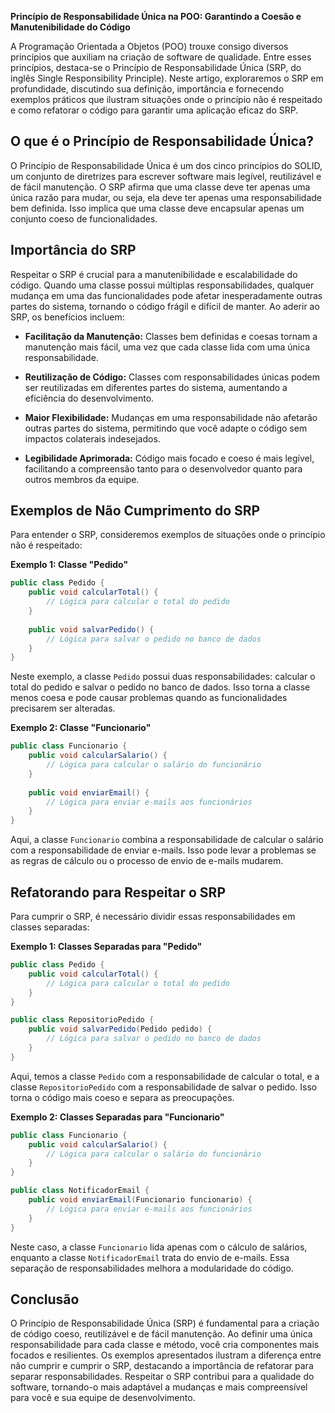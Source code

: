 
**Princípio de Responsabilidade Única na POO: Garantindo a Coesão e Manutenibilidade do Código**

A Programação Orientada a Objetos (POO) trouxe consigo diversos princípios que auxiliam na criação de software de qualidade. Entre esses princípios, destaca-se o Princípio de Responsabilidade Única (SRP, do inglês Single Responsibility Principle). Neste artigo, exploraremos o SRP em profundidade, discutindo sua definição, importância e fornecendo exemplos práticos que ilustram situações onde o princípio não é respeitado e como refatorar o código para garantir uma aplicação eficaz do SRP.

## **O que é o Princípio de Responsabilidade Única?**

O Princípio de Responsabilidade Única é um dos cinco princípios do SOLID, um conjunto de diretrizes para escrever software mais legível, reutilizável e de fácil manutenção. O SRP afirma que uma classe deve ter apenas uma única razão para mudar, ou seja, ela deve ter apenas uma responsabilidade bem definida. Isso implica que uma classe deve encapsular apenas um conjunto coeso de funcionalidades.

## **Importância do SRP**

Respeitar o SRP é crucial para a manutenibilidade e escalabilidade do código. Quando uma classe possui múltiplas responsabilidades, qualquer mudança em uma das funcionalidades pode afetar inesperadamente outras partes do sistema, tornando o código frágil e difícil de manter. Ao aderir ao SRP, os benefícios incluem:

- **Facilitação da Manutenção:** Classes bem definidas e coesas tornam a manutenção mais fácil, uma vez que cada classe lida com uma única responsabilidade.

- **Reutilização de Código:** Classes com responsabilidades únicas podem ser reutilizadas em diferentes partes do sistema, aumentando a eficiência do desenvolvimento.

- **Maior Flexibilidade:** Mudanças em uma responsabilidade não afetarão outras partes do sistema, permitindo que você adapte o código sem impactos colaterais indesejados.

- **Legibilidade Aprimorada:** Código mais focado e coeso é mais legível, facilitando a compreensão tanto para o desenvolvedor quanto para outros membros da equipe.

## **Exemplos de Não Cumprimento do SRP**

Para entender o SRP, consideremos exemplos de situações onde o princípio não é respeitado:

**Exemplo 1: Classe "Pedido"**

```java
public class Pedido {
    public void calcularTotal() {
        // Lógica para calcular o total do pedido
    }
    
    public void salvarPedido() {
        // Lógica para salvar o pedido no banco de dados
    }
}
```

Neste exemplo, a classe `Pedido` possui duas responsabilidades: calcular o total do pedido e salvar o pedido no banco de dados. Isso torna a classe menos coesa e pode causar problemas quando as funcionalidades precisarem ser alteradas.

**Exemplo 2: Classe "Funcionario"**

```java
public class Funcionario {
    public void calcularSalario() {
        // Lógica para calcular o salário do funcionário
    }
    
    public void enviarEmail() {
        // Lógica para enviar e-mails aos funcionários
    }
}
```

Aqui, a classe `Funcionario` combina a responsabilidade de calcular o salário com a responsabilidade de enviar e-mails. Isso pode levar a problemas se as regras de cálculo ou o processo de envio de e-mails mudarem.

## **Refatorando para Respeitar o SRP**

Para cumprir o SRP, é necessário dividir essas responsabilidades em classes separadas:

**Exemplo 1: Classes Separadas para "Pedido"**

```java
public class Pedido {
    public void calcularTotal() {
        // Lógica para calcular o total do pedido
    }
}

public class RepositorioPedido {
    public void salvarPedido(Pedido pedido) {
        // Lógica para salvar o pedido no banco de dados
    }
}
```

Aqui, temos a classe `Pedido` com a responsabilidade de calcular o total, e a classe `RepositorioPedido` com a responsabilidade de salvar o pedido. Isso torna o código mais coeso e separa as preocupações.

**Exemplo 2: Classes Separadas para "Funcionario"**

```java
public class Funcionario {
    public void calcularSalario() {
        // Lógica para calcular o salário do funcionário
    }
}

public class NotificadorEmail {
    public void enviarEmail(Funcionario funcionario) {
        // Lógica para enviar e-mails aos funcionários
    }
}
```

Neste caso, a classe `Funcionario` lida apenas com o cálculo de salários, enquanto a classe `NotificadorEmail` trata do envio de e-mails. Essa separação de responsabilidades melhora a modularidade do código.

## **Conclusão**

O Princípio de Responsabilidade Única (SRP) é fundamental para a criação de código coeso, reutilizável e de fácil manutenção. Ao definir uma única responsabilidade para cada classe e método, você cria componentes mais focados e resilientes. Os exemplos apresentados ilustram a diferença entre não cumprir e cumprir o SRP, destacando a importância de refatorar para separar responsabilidades. Respeitar o SRP contribui para a qualidade do software, tornando-o mais adaptável a mudanças e mais compreensível para você e sua equipe de desenvolvimento.


